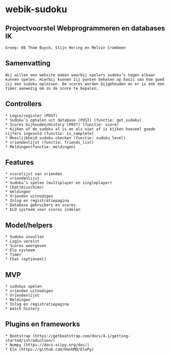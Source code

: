 # webik-sudoku
## Projectvoorstel Webprogrammeren en databases IK

    Groep: 08 Thom Buyck, Stijn Hering en Melvin Crombeen

## Samenvatting

    Wij willen een website maken waarbij spelers sudoku’s tegen elkaar kunnen spelen. Hierbij kunnen zij punten behalen op basis van hoe goed zij een sudoku oplossen. De scores worden bijgehouden en er is ook een timer aanwezig om zo de score te bepalen.

## Controllers

    * Login/register (POST)
    * Sudoku’s ophalen uit database (POST) (functie: get_sudoku)
    * Scores bijhouden/History (POST) (functie: score)
    * Kijken of de sudoku af is en als niet af is kijken hoeveel goede cijfers ingevuld (functie: is_complete)
    * Moeilijkheid sudoku checken (functie: sudoku_level)
    * vriendenlijst (functie: friends_list)
    * Meldingen(functie: meldingen)



## Features

    * scorelijst van vrienden
    * vriendenlijst
    * Sudoku’s spelen (multiplayer en singleplayer)
    * Chat(misschien)
    * meldingen
    * Vrienden uitnodigen
    * Inlog en registratiepagina
    * Database gebruikers en scores.
    * ELO systeem voor scores indelen

## Model/helpers

    * Sudoku invullen
    * Login vereist
    * Scores weergeven
    * Elo systeem
    * Timer
    * Chat (optioneel)


## MVP

    * sudokus spelen
    * vrienden uitnodigen
    * Vriendenlijst
    * Meldingen
    * Inlog en registratiepagina
    * match history

## Plugins en frameworks

    * Bootstrap (https://getbootstrap.com/docs/4.1/getting-started/introduction/)
    * Numpy (https://docs.scipy.org/doc/)
    * Elo (https://github.com/HankMD/EloPy)






